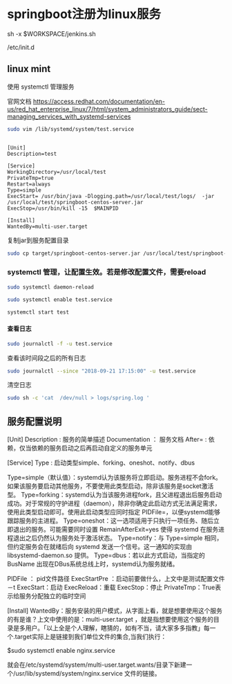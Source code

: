 # springboot注册为linux服务

sh -x $WORKSPACE/jenkins.sh


/etc/init.d


## linux mint

使用 systemctl 管理服务

官网文档 https://access.redhat.com/documentation/en-us/red_hat_enterprise_linux/7/html/system_administrators_guide/sect-managing_services_with_systemd-services


```bash
sudo vim /lib/systemd/system/test.service
```


```properties

[Unit]
Description=test 

[Service]
WorkingDirectory=/usr/local/test
PrivateTmp=true
Restart=always
Type=simple
ExecStart= /usr/bin/java -Dlogging.path=/usr/local/test/logs/  -jar /usr/local/test/springboot-centos-server.jar 
ExecStop=/usr/bin/kill -15  $MAINPID

[Install]
WantedBy=multi-user.target

```

复制jar到服务配置目录

```bash
sudo cp target/springboot-centos-server.jar /usr/local/test/springboot-centos-server.jar
```

###  systemctl 管理，让配置生效。若是修改配置文件，需要reload

```bash
sudo systemctl daemon-reload

sudo systemctl enable test.service

systemctl start test
```


#### 查看日志

```bash
sudo journalctl -f -u test.service
```

查看该时间段之后的所有日志

```bash
sudo journalctl --since "2018-09-21 17:15:00" -u test.service
```

清空日志

```bash
sudo sh -c 'cat  /dev/null > logs/spring.log '
```


## 服务配置说明


[Unit] 
Description : 服务的简单描述 
Documentation ： 服务文档 
After= : 依赖，仅当依赖的服务启动之后再启动自定义的服务单元

[Service] 
Type : 启动类型simple、forking、oneshot、notify、dbus

Type=simple（默认值）：systemd认为该服务将立即启动。服务进程不会fork。如果该服务要启动其他服务，不要使用此类型启动，除非该服务是socket激活型。 
Type=forking：systemd认为当该服务进程fork，且父进程退出后服务启动成功。对于常规的守护进程（daemon），除非你确定此启动方式无法满足需求，使用此类型启动即可。使用此启动类型应同时指定 PIDFile=，以便systemd能够跟踪服务的主进程。 
Type=oneshot：这一选项适用于只执行一项任务、随后立即退出的服务。可能需要同时设置 RemainAfterExit=yes 使得 systemd 在服务进程退出之后仍然认为服务处于激活状态。 
Type=notify：与 Type=simple 相同，但约定服务会在就绪后向 systemd 发送一个信号。这一通知的实现由 libsystemd-daemon.so 提供。 Type=dbus：若以此方式启动，当指定的 BusName 出现在DBus系统总线上时，systemd认为服务就绪。

PIDFile ： pid文件路径 
ExecStartPre ：启动前要做什么，上文中是测试配置文件 －t 
ExecStart：启动 
ExecReload：重载 
ExecStop：停止 
PrivateTmp：True表示给服务分配独立的临时空间

[Install] 
WantedBy：服务安装的用户模式，从字面上看，就是想要使用这个服务的有是谁？上文中使用的是：multi-user.target ，就是指想要使用这个服务的目录是多用户。「以上全是个人理解，瞎猜的，如有不当，请大家多多指教」每一个.target实际上是链接到我们单位文件的集合,当我们执行：

$sudo systemctl enable nginx.service

就会在/etc/systemd/system/multi-user.target.wants/目录下新建一个/usr/lib/systemd/system/nginx.service 文件的链接。


